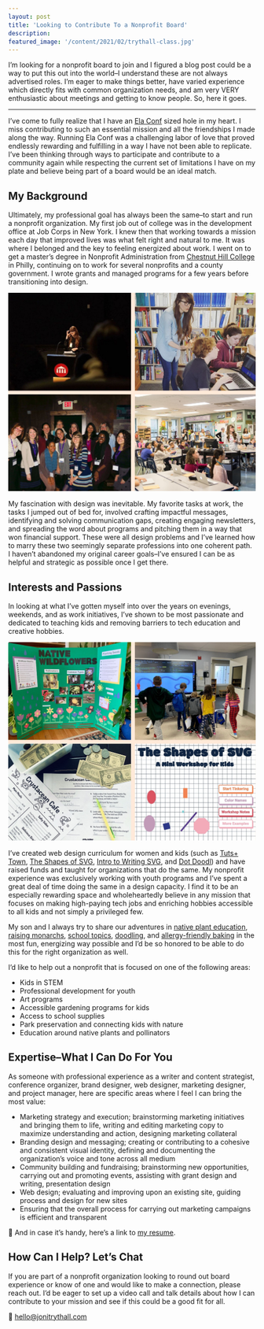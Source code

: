 ```yaml
---
layout: post
title: 'Looking to Contribute To a Nonprofit Board'
description: 
featured_image: '/content/2021/02/trythall-class.jpg'
---
```

I’m looking for a nonprofit board to join and I figured a blog post could be a way to put this out into the world–I understand these are not always advertised roles. I’m eager to make things better, have varied experience which directly fits with common organization needs, and am very VERY enthusiastic about meetings and getting to know people. So, here it goes.

<hr />

I’ve come to fully realize that I have an [Ela Conf](https://elaconf.github.io) sized hole in my heart. I miss contributing to such an essential mission and all the friendships I made along the way. Running Ela Conf was a challenging labor of love that proved endlessly rewarding and fulfilling in a way I have not been able to replicate. I’ve been thinking through ways to participate and contribute to a community again while respecting the current set of limitations I have on my plate and believe being part of a board would be an ideal match.    

## My Background
Ultimately, my professional goal has always been the same–to start and run a nonprofit organization. My first job out of college was in the development office at Job Corps in New York. I knew then that working towards a mission each day that improved lives was what felt right and natural to me. It was where I belonged and the key to feeling energized about work. I went on to get a master’s degree in Nonprofit Administration from [Chestnut Hill College](https://www.chc.edu) in Philly, continuing on to work for several nonprofits and a county government. I wrote grants and managed programs for a few years before transitioning into design.

![Collage Ela Conf and teaching photos](/content/2021/02/board-1.jpg)

My fascination with design was inevitable. My favorite tasks at work, the tasks I jumped out of bed for, involved crafting impactful messages, identifying and solving communication gaps, creating engaging newsletters, and spreading the word about programs and pitching them in a way that won financial support. These were all design problems and I’ve learned how to marry these two seemingly separate professions into one coherent path. I haven’t abandoned my original career goals–I’ve ensured I can be as helpful and strategic as possible once I get there.       

## Interests and Passions
In looking at what I’ve gotten myself into over the years on evenings, weekends, and as work initiatives, I’ve shown to be most passionate and dedicated to teaching kids and removing barriers to tech education and creative hobbies.

![Collage of art and teaching projects](/content/2021/02/board-2.jpg)

I’ve created web design curriculum for women and kids (such as [Tuts+ Town](https://webdesign.tutsplus.com/series/web-design-for-kids--cms-823), [The Shapes of SVG](https://www.svgshapes.xyz), [Intro to Writing SVG](https://github.com/jonitrythall/svgworkshop), and [Dot Doodl](https://github.com/jonitrythall/dotdoodl-kid-classes)) and have raised funds and taught for organizations that do the same. My nonprofit experience was exclusively working with youth programs and I’ve spent a great deal of time doing the same in a design capacity. I find it to be an especially rewarding space and wholeheartedly believe in any mission that focuses on making high-paying tech jobs and enriching hobbies accessible to all kids and not simply a privileged few.

My son and I always try to share our adventures in [native plant education](https://github.com/jonitrythall/wildflowers), [raising monarchs](https://caterpillars.yupgup.com), [school topics](https://www.jellyjabber.com), [doodling](https://www.bolognaandben.com), and [allergy-friendly baking](https://apickypig.com) in the most fun, energizing way possible and I’d be so honored to be able to do this for the right organization as well.

I’d like to help out a nonprofit that is focused on one of the following areas:

* Kids in STEM
* Professional development for youth
* Art programs
* Accessible gardening programs for kids
* Access to school supplies
* Park preservation and connecting kids with nature
* Education around native plants and pollinators

## Expertise–What I Can Do For You
As someone with professional experience as a writer and content strategist, conference organizer, brand designer, web designer, marketing designer, and project manager, here are specific areas where I feel I can bring the most value:

* Marketing strategy and execution; brainstorming marketing initiatives and bringing them to life, writing and editing marketing copy to maximize understanding and action, designing marketing collateral   
* Branding design and messaging; creating or contributing to a cohesive and consistent visual identity, defining and documenting the organization’s voice and tone across all medium
* Community building and fundraising; brainstorming new opportunities, carrying out and promoting events, assisting with grant design and writing, presentation design  
* Web design; evaluating and improving upon an existing site, guiding process and design for new sites
* Ensuring that the overall process for carrying out marketing campaigns is efficient and transparent

📄 And in case it’s handy, here’s a link to [my resume](https://jonitrythall.com/content/joni-resume.pdf).

## How Can I Help? Let’s Chat
If you are part of a nonprofit organization looking to round out board experience or know of one and would like to make a connection, please reach out. I’d be eager to set up a video call and talk details about how I can contribute to your mission and see if this could be a good fit for all.

💌 [hello@jonitrythall.com](mailto:hello@jonitrythall.com)
